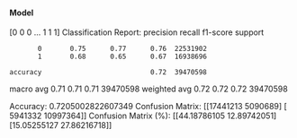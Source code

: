#### Model
[0 0 0 ... 1 1 1]
Classification Report:
              precision    recall  f1-score   support

           0       0.75      0.77      0.76  22531902
           1       0.68      0.65      0.67  16938696

    accuracy                           0.72  39470598
   macro avg       0.71      0.71      0.71  39470598
weighted avg       0.72      0.72      0.72  39470598

Accuracy: 0.7205002822607349
Confusion Matrix:
[[17441213  5090689]
 [ 5941332 10997364]]
Confusion Matrix (%):
[[44.18786105 12.89742051]
 [15.05255127 27.86216718]]
